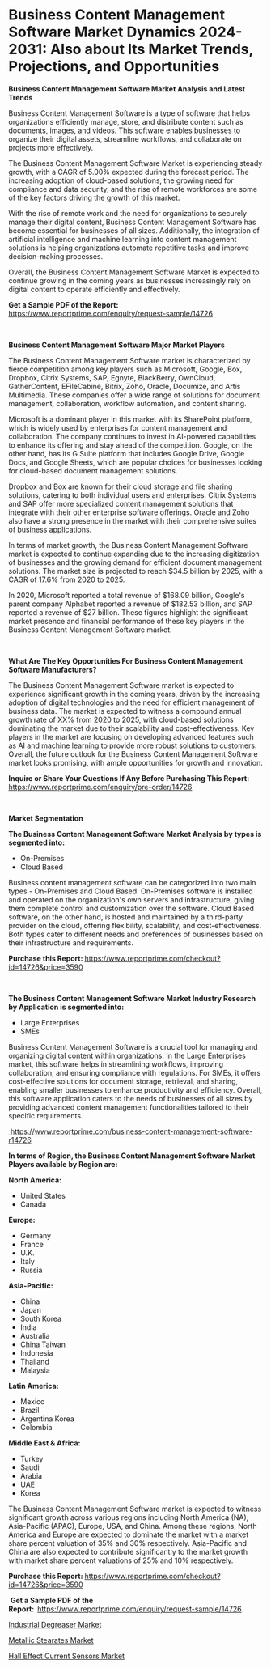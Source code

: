 <p><h1>Business Content Management Software Market Dynamics 2024-2031: Also about Its Market Trends, Projections, and Opportunities</h1></p><p><strong>Business Content Management Software Market Analysis and Latest Trends</strong></p>
<p><p>Business Content Management Software is a type of software that helps organizations efficiently manage, store, and distribute content such as documents, images, and videos. This software enables businesses to organize their digital assets, streamline workflows, and collaborate on projects more effectively.</p><p>The Business Content Management Software Market is experiencing steady growth, with a CAGR of 5.00% expected during the forecast period. The increasing adoption of cloud-based solutions, the growing need for compliance and data security, and the rise of remote workforces are some of the key factors driving the growth of this market. </p><p>With the rise of remote work and the need for organizations to securely manage their digital content, Business Content Management Software has become essential for businesses of all sizes. Additionally, the integration of artificial intelligence and machine learning into content management solutions is helping organizations automate repetitive tasks and improve decision-making processes.</p><p>Overall, the Business Content Management Software Market is expected to continue growing in the coming years as businesses increasingly rely on digital content to operate efficiently and effectively.</p></p>
<p><strong>Get a Sample PDF of the Report:&nbsp;</strong> <a href="https://www.reportprime.com/enquiry/request-sample/14726">https://www.reportprime.com/enquiry/request-sample/14726</a></p>
<p>&nbsp;</p>
<p><strong>Business Content Management Software Major Market Players</strong></p>
<p><p>The Business Content Management Software market is characterized by fierce competition among key players such as Microsoft, Google, Box, Dropbox, Citrix Systems, SAP, Egnyte, BlackBerry, OwnCloud, GatherContent, EFileCabine, Bitrix, Zoho, Oracle, Documize, and Artis Multimedia. These companies offer a wide range of solutions for document management, collaboration, workflow automation, and content sharing.</p><p>Microsoft is a dominant player in this market with its SharePoint platform, which is widely used by enterprises for content management and collaboration. The company continues to invest in AI-powered capabilities to enhance its offering and stay ahead of the competition. Google, on the other hand, has its G Suite platform that includes Google Drive, Google Docs, and Google Sheets, which are popular choices for businesses looking for cloud-based document management solutions.</p><p>Dropbox and Box are known for their cloud storage and file sharing solutions, catering to both individual users and enterprises. Citrix Systems and SAP offer more specialized content management solutions that integrate with their other enterprise software offerings. Oracle and Zoho also have a strong presence in the market with their comprehensive suites of business applications.</p><p>In terms of market growth, the Business Content Management Software market is expected to continue expanding due to the increasing digitization of businesses and the growing demand for efficient document management solutions. The market size is projected to reach $34.5 billion by 2025, with a CAGR of 17.6% from 2020 to 2025.</p><p>In 2020, Microsoft reported a total revenue of $168.09 billion, Google's parent company Alphabet reported a revenue of $182.53 billion, and SAP reported a revenue of $27 billion. These figures highlight the significant market presence and financial performance of these key players in the Business Content Management Software market.</p></p>
<p>&nbsp;</p>
<p><strong>What Are The Key Opportunities For Business Content Management Software Manufacturers?</strong></p>
<p><p>The Business Content Management Software market is expected to experience significant growth in the coming years, driven by the increasing adoption of digital technologies and the need for efficient management of business data. The market is expected to witness a compound annual growth rate of XX% from 2020 to 2025, with cloud-based solutions dominating the market due to their scalability and cost-effectiveness. Key players in the market are focusing on developing advanced features such as AI and machine learning to provide more robust solutions to customers. Overall, the future outlook for the Business Content Management Software market looks promising, with ample opportunities for growth and innovation.</p></p>
<p><strong>Inquire or Share Your Questions If Any Before Purchasing This Report:</strong> <a href="https://www.reportprime.com/enquiry/pre-order/14726">https://www.reportprime.com/enquiry/pre-order/14726</a></p>
<p>&nbsp;</p>
<p><strong>Market Segmentation</strong></p>
<p><strong>The Business Content Management Software Market Analysis by types is segmented into:</strong></p>
<p><ul><li>On-Premises</li><li>Cloud Based</li></ul></p>
<p><p>Business content management software can be categorized into two main types - On-Premises and Cloud Based. On-Premises software is installed and operated on the organization's own servers and infrastructure, giving them complete control and customization over the software. Cloud Based software, on the other hand, is hosted and maintained by a third-party provider on the cloud, offering flexibility, scalability, and cost-effectiveness. Both types cater to different needs and preferences of businesses based on their infrastructure and requirements.</p></p>
<p><strong>Purchase this Report:&nbsp;</strong><a href="https://www.reportprime.com/checkout?id=14726&price=3590">https://www.reportprime.com/checkout?id=14726&price=3590</a></p>
<p>&nbsp;</p>
<p><strong>The Business Content Management Software Market Industry Research by Application is segmented into:</strong></p>
<p><ul><li>Large Enterprises</li><li>SMEs</li></ul></p>
<p><p>Business Content Management Software is a crucial tool for managing and organizing digital content within organizations. In the Large Enterprises market, this software helps in streamlining workflows, improving collaboration, and ensuring compliance with regulations. For SMEs, it offers cost-effective solutions for document storage, retrieval, and sharing, enabling smaller businesses to enhance productivity and efficiency. Overall, this software application caters to the needs of businesses of all sizes by providing advanced content management functionalities tailored to their specific requirements.</p></p>
<p><a href="https://www.reportprime.com/business-content-management-software-r14726">&nbsp;https://www.reportprime.com/business-content-management-software-r14726</a></p>
<p><strong>In terms of Region, the Business Content Management Software Market Players available by Region are:</strong></p>
<p>
    <p> <strong> North America: </strong>
        <ul>
            <li>United States</li>
            <li>Canada</li>
        </ul>
        </p> 
    <p> <strong> Europe: </strong>
        <ul>
            <li>Germany</li>
            <li>France</li>
            <li>U.K.</li>
            <li>Italy</li>
            <li>Russia</li>
        </ul>
        </p> 
    <p> <strong> Asia-Pacific: </strong>
        <ul>
            <li>China</li>
            <li>Japan</li>
            <li>South Korea</li>
            <li>India</li>
            <li>Australia</li>
            <li>China Taiwan</li>
            <li>Indonesia</li>
            <li>Thailand</li>
            <li>Malaysia</li>
        </ul>
        </p> 
    <p> <strong> Latin America: </strong>
        <ul>
            <li>Mexico</li>
            <li>Brazil</li>
            <li>Argentina Korea</li>
            <li>Colombia</li>
        </ul>
        </p> 
    <p> <strong> Middle East & Africa: </strong>
        <ul>
            <li>Turkey</li>
            <li>Saudi</li>
            <li>Arabia</li>
            <li>UAE</li>
            <li>Korea</li>
        </ul>
    </p>
    </p>
<p><p>The Business Content Management Software market is expected to witness significant growth across various regions including North America (NA), Asia-Pacific (APAC), Europe, USA, and China. Among these regions, North America and Europe are expected to dominate the market with a market share percent valuation of 35% and 30% respectively. Asia-Pacific and China are also expected to contribute significantly to the market growth with market share percent valuations of 25% and 10% respectively.</p></p>
<p><strong>Purchase this Report: </strong><a href="https://www.reportprime.com/checkout?id=14726&price=3590">https://www.reportprime.com/checkout?id=14726&price=3590</a></p>
<p>&nbsp;<strong>Get a Sample PDF of the Report:&nbsp;&nbsp;</strong><a href="https://www.reportprime.com/enquiry/request-sample/14726">https://www.reportprime.com/enquiry/request-sample/14726</a></p>
<p><strong></strong></p>
<p><p><a href="https://www.linkedin.com/pulse/industrial-degreaser-market-size-2024-2031-global-analysis-v4tve?trackingId=JsGHYMzdJcjIS1JPy%2BLypg%3D%3D">Industrial Degreaser Market</a></p><p><a href="https://www.linkedin.com/pulse/metallic-stearates-market-dynamics-2024-2031-also-its-trends-fhuze?trackingId=kstOrLYW5lgecgR5hvta%2FQ%3D%3D">Metallic Stearates Market</a></p><p><a href="https://www.linkedin.com/pulse/hall-effect-current-sensors-market-size-cagr-trends-2024-2030-pdwhe?trackingId=BG%2FrdV6Q0WQ3aaNZv0gl7w%3D%3D">Hall Effect Current Sensors Market</a></p></p>